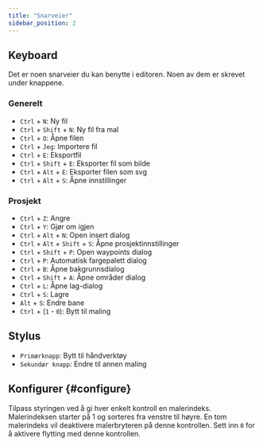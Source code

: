 ```yaml
---
title: "Snarveier"
sidebar_position: 2
---
```



## Keyboard

Det er noen snarveier du kan benytte i editoren. Noen av dem er skrevet under knappene.

### Generelt

* `Ctrl` + `N`: Ny fil
* `Ctrl` + `Shift` + `N`: Ny fil fra mal
* `Ctrl` + `O`: Åpne filen
* `Ctrl` + `Jeg`: Importere fil
* `Ctrl` + `E`: Eksportfil
* `Ctrl` + `Shift` + `E`: Eksporter fil som bilde
* `Ctrl` + `Alt` + `E`: Eksporter filen som svg
* `Ctrl` + `Alt` + `S`: Åpne innstillinger

### Prosjekt

* `Ctrl` + `Z`: Angre
* `Ctrl` + `Y`: Gjør om igjen
* `Ctrl` + `Alt` + `N`: Open insert dialog
* `Ctrl` + `Alt` + `Shift` + `S`: Åpne prosjektinnstillinger
* `Ctrl` + `Shift` + `P`: Open waypoints dialog
* `Ctrl` + `P`: Automatisk fargepalett dialog
* `Ctrl` + `B`: Åpne bakgrunnsdialog
* `Ctrl` + `Shift` + `A`: Åpne områder dialog
* `Ctrl` + `L`: Åpne lag-dialog
* `Ctrl` + `S`: Lagre
* `Alt` + `S`: Endre bane
* `Ctrl` + (`1` - `0`): Bytt til maling

## Stylus

* `Primærknapp`: Bytt til håndverktøy
* `Sekundær knapp`: Endre til annen maling

## Konfigurer {#configure}

Tilpass styringen ved å gi hver enkelt kontroll en malerindeks. Malerindeksen starter på 1 og sorteres fra venstre til høyre. En tom malerindeks vil deaktivere malerbryteren på denne kontrollen. Sett inn `0` for å aktivere flytting med denne kontrollen.
